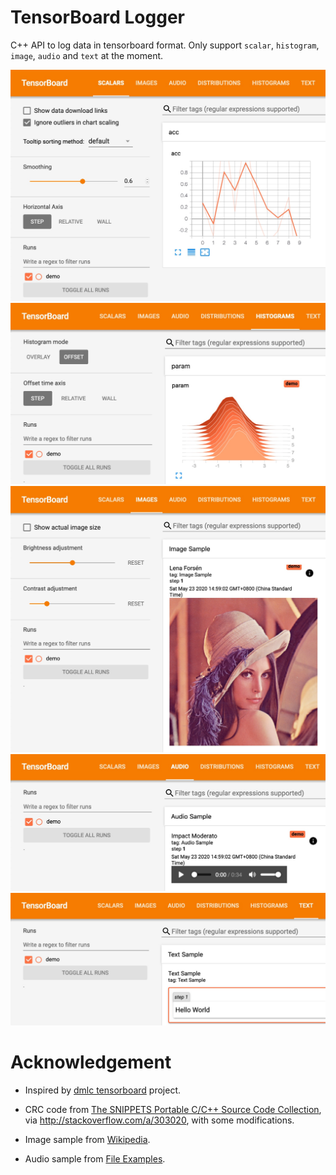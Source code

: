 # TensorBoard Logger

C++ API to log data in tensorboard format. Only support `scalar`, `histogram`, `image`, `audio` and `text` at the moment.

![scalar](scalar.jpg)
![histogram](histogram.jpg)
![image](image.jpg)
![audio](audio.jpg)
![text](text.jpg)

# Acknowledgement

- Inspired by [dmlc tensorboard](https://github.com/dmlc/tensorboard) project.

- CRC code from [The SNIPPETS Portable C/C++ Source Code Collection](http://web.archive.org/web/20080303102530/http://c.snippets.org/snip_lister.php?fname=crc_32.c), via http://stackoverflow.com/a/303020, with some modifications.

- Image sample from [Wikipedia](https://en.wikipedia.org/wiki/Lenna).

- Audio sample from [File Examples](https://file-examples.com/index.php/sample-audio-files/sample-wav-download/).
